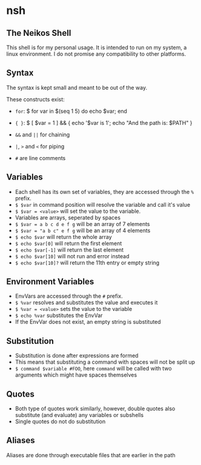 # nsh
## The Neikos Shell

This shell is for my personal usage. It is intended to run on my system, a linux environment.
I do not promise any compatibility to other platforms.

## Syntax

The syntax is kept small and meant to be out of the way.

These constructs exist:

- `for`:
    $ for var in $(seq 1 5) do
        echo $var;
      end

- `{ }`:
    $ [ $var = 1 ] && { 
        echo '$var is 1';
        echo "And the path is: $PATH"
    }

- `&&` and `||` for chaining
- `|`, `>` and `<` for piping
- `#` are line comments

## Variables

- Each shell has its own set of variables, they are accessed through the `%` prefix.
- `$ $var` in command position will resolve the variable and call it's value
- `$ $var = <value>` will set the value to the variable.
- Variables are arrays, seperated by spaces
- `$ $var = a b c d e f g` will be an array of 7 elements
- `$ $var = "a b c" e f g` will be an array of 4 elements
- `$ echo $var` will return the whole array
- `$ echo $var[0]` will return the first element
- `$ echo $var[-1]` will return the last element
- `$ echo $var[10]` will not run and error instead
- `$ echo $var[10]?` will return the 11th entry or empty string

## Environment Variables

- EnvVars are accessed through the `#` prefix.
- `$ %var` resolves and substitutes the value and executes it
- `$ %var = <value>` sets the value to the variable
- `$ echo %var` substitutes the EnvVar
- If the EnvVar does not exist, an empty string is substituted

## Substitution

- Substitution is done after expressions are formed
- This means that substituting a command with spaces will not be split up
- `$ command $variable #FOO`, here `command` will be called with two arguments which might have spaces themselves

## Quotes

- Both type of quotes work similarly, however, double quotes also substitute (and evaluate) any variables or subshells
- Single quotes do not do substitution

## Aliases

Aliases are done through executable files that are earlier in the path
